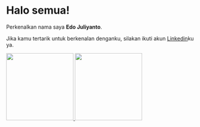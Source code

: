 # Halo semua! 

Perkenalkan nama saya **Edo Juliyanto**.

Jika kamu tertarik untuk berkenalan denganku, silakan ikuti akun [Linkedin](https://www.linkedin.com/in/edo-juliyanto-8aa63a177/)ku ya.

<p align="left">
<a href="https://github.com/edojuliyanto11">
  <img height="180em" src="https://github-readme-stats-eight-theta.vercel.app/api?username=gilangadhan&show_icons=true&theme=algolia&include_all_commits=true&count_private=true"/>
  <img height="180em" src="https://github-readme-stats-eight-theta.vercel.app/api/top-langs/?username=gilangadhan&layout=compact&langs_count=8&theme=algolia"/>
</a>
</p>

